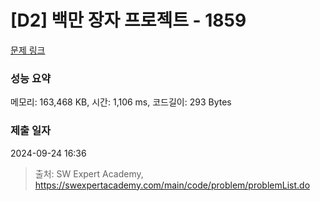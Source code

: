 # [D2] 백만 장자 프로젝트 - 1859 

[문제 링크](https://swexpertacademy.com/main/code/problem/problemDetail.do?contestProbId=AV5LrsUaDxcDFAXc) 

### 성능 요약

메모리: 163,468 KB, 시간: 1,106 ms, 코드길이: 293 Bytes

### 제출 일자

2024-09-24 16:36



> 출처: SW Expert Academy, https://swexpertacademy.com/main/code/problem/problemList.do